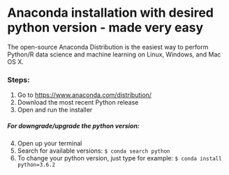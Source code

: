 # Anaconda installation with desired python version - made very easy

The open-source Anaconda Distribution is the easiest way to perform Python/R data science and machine learning on Linux, Windows, and Mac OS X. 

### Steps:

1. Go to https://www.anaconda.com/distribution/
2. Download the most recent Python release
3. Open and run the installer

##### For downgrade/upgrade the python version:
4. Open up your terminal
5. Search for available versions: 
`$ conda search python`
6. To change your python version, just type for example:
`$ conda install python=3.6.2`
